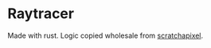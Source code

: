 # Raytracer

Made with rust. Logic copied wholesale from [scratchapixel](https://wwwscratchapixel.com).
